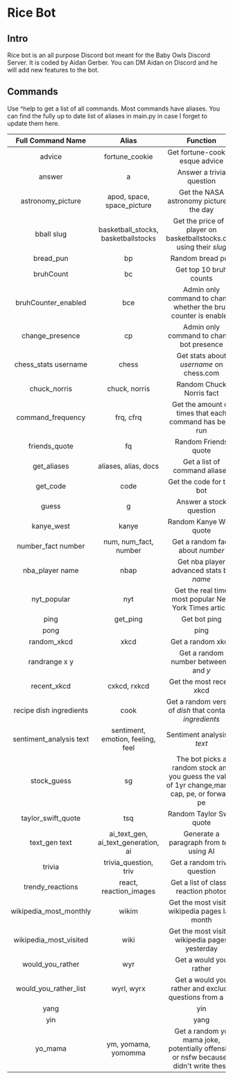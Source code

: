 # Rice Bot
## Intro
Rice bot is an all purpose Discord bot meant for the Baby Owls Discord Server. It is coded by Aidan Gerber. You can DM Aidan on Discord and he will add new features to the bot.
## Commands
Use ^help to get a list of all commands. Most commands have aliases. You can find the fully up to date list of aliases in main.py in case I forget to update them here.

| Full Command Name | Alias  | Function  |
| :-----: | :-: | :-: |
| advice | fortune_cookie | Get fortune-cookie-esque advice |
| answer | a | Answer a trivia question |
| astronomy_picture | apod, space, space_picture | Get the NASA astronomy picture of the day |
| bball slug | basketball_stocks, basketballstocks | Get the price of a player on basketballstocks.com using their *slug* |
| bread_pun | bp | Random bread pun |
| bruhCount | bc | Get top 10 bruh counts |
| bruhCounter_enabled | bce | Admin only command to change whether the bruh counter is enabled |
| change_presence | cp | Admin only command to change bot presence |
| chess_stats username | chess | Get stats about *username* on chess.com |
| chuck_norris | chuck, norris | Random Chuck Norris fact |
| command_frequency | frq, cfrq | Get the amount of times that each command has been run |
| friends_quote | fq | Random Friends quote |
| get_aliases | aliases, alias, docs | Get a list of command aliases |
| get_code | code | Get the code for this bot |
| guess | g | Answer a stock question |
| kanye_west | kanye | Random Kanye West quote |
| number_fact number | num, num_fact, number | Get a random fact about *number* |
| nba_player name | nbap | Get nba player advanced stats by *name* |
| nyt_popular | nyt | Get the real time most popular New York Times article |
| ping | get_ping | Get bot ping |
| pong |  | ping |
| random_xkcd | xkcd | Get a random xkcd |
| randrange x y |  | Get a random number between *x* and *y* |
| recent_xkcd | cxkcd, rxkcd | Get the most recent xkcd |
| recipe dish ingredients | cook | Get a random version of *dish* that contains *ingredients* |
| sentiment_analysis text | sentiment, emotion, feeling, feel | Sentiment analysis of *text* |
| stock_guess | sg | The bot picks a random stock and you guess the value of 1yr change,market cap, pe, or forward pe |
| taylor_swift_quote | tsq | Random Taylor Swift quote |
| text_gen text | ai_text_gen, ai_text_generation, ai | Generate a paragraph from *text* using AI |
| trivia | trivia_question, triv | Get a random trivia question |
| trendy_reactions | react, reaction_images | Get a list of classic reaction photos |
| wikipedia_most_monthly | wikim | Get the most visited wikipedia pages last month |
| wikipedia_most_visited | wiki | Get the most visited wikipedia pages yesterday |
| would_you_rather | wyr | Get a would you rather |
| would_you_rather_list | wyrl, wyrx | Get a would you rather and exclude questions from a list  |
| yang |  | yin |
| yin |  | yang |
| yo_mama | ym, yomama, yomomma | Get a random yo mama joke, potentially offensive or nsfw because I didn't write these |
